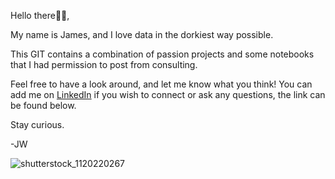 Hello there👋🏻,

My name is James, and I love data in the dorkiest way possible. 

This GIT contains a combination of passion projects and some notebooks that I had permission to post from consulting.

Feel free to have a look around, and let me know what you think! You can add me on [LinkedIn](https://www.linkedin.com/in/james-weiss-4b835810b/) if you wish to connect or ask any questions, the link can be found below.

Stay curious.

-JW


![shutterstock_1120220267](https://user-images.githubusercontent.com/47125952/161437201-08246d74-1d1a-4fec-b077-9864fa35b94f.jpg)
